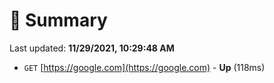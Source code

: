 # 📖 Summary
Last updated: **11/29/2021, 10:29:48 AM**

- `GET` [https://google.com](https://google.com) - **Up** (118ms)
